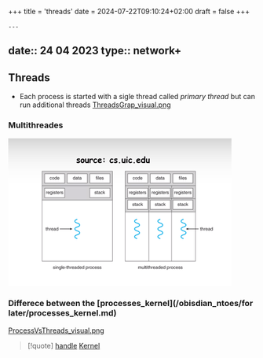 +++
title = 'threads'
date = 2024-07-22T09:10:24+02:00
draft = false
+++

    ---
date:: 24 04 2023
type:: network+
---
## Threads 
- Each process is started with a sigle thread called *primary thread*   but can run additional threads 
	[ThreadsGrap_visual.png](/static/ThreadsGrap_visual.png)

### Multithreades 
![MultiThreadsGraph_Visual.png](/static/MultiThreadsGraph_Visual.png)
### Differece between the [processes_kernel](/obisdian_ntoes/for later/processes_kernel.md)
[ProcessVsThreads_visual.png](/static/ProcessVsThreads_visual.png)

>[!quote] [handle](/obisdian_ntoes/notes_obsidian/Linux/Kernel/handle.md) [Kernel](/obisdian_ntoes/notes_obsidian/Linux/Kernel/Kernel.md)